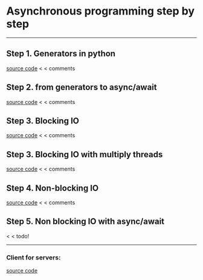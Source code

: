 # Asynchronous programming step by step
---
## Step 1. Generators in python 
[source code](https://github.com/arsnazarenko/async-by-examples/blob/master/generators.py)
< 
< comments

## Step 2. from generators to async/await
[source code](https://github.com/arsnazarenko/async-by-examples/blob/master/one_thread_concurrency.py)
<
< comments

## Step 3. Blocking IO
[source code](https://github.com/arsnazarenko/async-by-examples/blob/master/block.py)
<
< comments

## Step 3. Blocking IO with multiply threads
[source code](https://github.com/arsnazarenko/async-by-examples/blob/master/thread.py)
<
< comments

## Step 4. Non-blocking IO
[source code](https://github.com/arsnazarenko/async-by-examples/blob/master/non_block.py)
<
< comments

## Step 5. Non blocking IO with async/await
<
< todo!

---
### Client for servers:
[source code](https://github.com/arsnazarenko/async-by-examples/blob/master/client.py)
